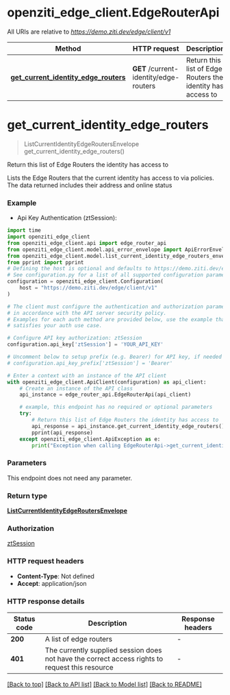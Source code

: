 # openziti_edge_client.EdgeRouterApi

All URIs are relative to *https://demo.ziti.dev/edge/client/v1*

Method | HTTP request | Description
------------- | ------------- | -------------
[**get_current_identity_edge_routers**](EdgeRouterApi.md#get_current_identity_edge_routers) | **GET** /current-identity/edge-routers | Return this list of Edge Routers the identity has access to


# **get_current_identity_edge_routers**
> ListCurrentIdentityEdgeRoutersEnvelope get_current_identity_edge_routers()

Return this list of Edge Routers the identity has access to

Lists the Edge Routers that the current identity has access to via policies. The data returned includes their address and online status 

### Example

* Api Key Authentication (ztSession):

```python
import time
import openziti_edge_client
from openziti_edge_client.api import edge_router_api
from openziti_edge_client.model.api_error_envelope import ApiErrorEnvelope
from openziti_edge_client.model.list_current_identity_edge_routers_envelope import ListCurrentIdentityEdgeRoutersEnvelope
from pprint import pprint
# Defining the host is optional and defaults to https://demo.ziti.dev/edge/client/v1
# See configuration.py for a list of all supported configuration parameters.
configuration = openziti_edge_client.Configuration(
    host = "https://demo.ziti.dev/edge/client/v1"
)

# The client must configure the authentication and authorization parameters
# in accordance with the API server security policy.
# Examples for each auth method are provided below, use the example that
# satisfies your auth use case.

# Configure API key authorization: ztSession
configuration.api_key['ztSession'] = 'YOUR_API_KEY'

# Uncomment below to setup prefix (e.g. Bearer) for API key, if needed
# configuration.api_key_prefix['ztSession'] = 'Bearer'

# Enter a context with an instance of the API client
with openziti_edge_client.ApiClient(configuration) as api_client:
    # Create an instance of the API class
    api_instance = edge_router_api.EdgeRouterApi(api_client)

    # example, this endpoint has no required or optional parameters
    try:
        # Return this list of Edge Routers the identity has access to
        api_response = api_instance.get_current_identity_edge_routers()
        pprint(api_response)
    except openziti_edge_client.ApiException as e:
        print("Exception when calling EdgeRouterApi->get_current_identity_edge_routers: %s\n" % e)
```


### Parameters
This endpoint does not need any parameter.

### Return type

[**ListCurrentIdentityEdgeRoutersEnvelope**](ListCurrentIdentityEdgeRoutersEnvelope.md)

### Authorization

[ztSession](../README.md#ztSession)

### HTTP request headers

 - **Content-Type**: Not defined
 - **Accept**: application/json


### HTTP response details

| Status code | Description | Response headers |
|-------------|-------------|------------------|
**200** | A list of edge routers |  -  |
**401** | The currently supplied session does not have the correct access rights to request this resource |  -  |

[[Back to top]](#) [[Back to API list]](../README.md#documentation-for-api-endpoints) [[Back to Model list]](../README.md#documentation-for-models) [[Back to README]](../README.md)

